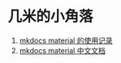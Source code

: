 # 几米的小角落

1. [mkdocs material 的使用记录](https://shafish.cn/blog/mkdocs/)
2. [mkdocs material 中文文档](http://mkdoc-material.llango.com/getting-started/)
